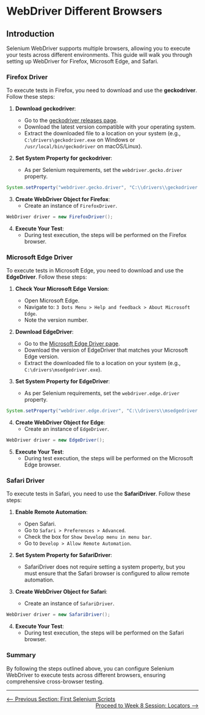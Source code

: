 # WebDriver Different Browsers

## Introduction

Selenium WebDriver supports multiple browsers, allowing you to execute your tests across different environments. This guide will walk you through setting up WebDriver for Firefox, Microsoft Edge, and Safari.

### Firefox Driver

To execute tests in Firefox, you need to download and use the **geckodriver**. Follow these steps:

1. **Download geckodriver**:
   - Go to the [geckodriver releases page](https://github.com/mozilla/geckodriver/releases).
   - Download the latest version compatible with your operating system.
   - Extract the downloaded file to a location on your system (e.g., `C:\drivers\geckodriver.exe` on Windows or `/usr/local/bin/geckodriver` on macOS/Linux).

2. **Set System Property for geckodriver**:
   - As per Selenium requirements, set the `webdriver.gecko.driver` property.

```java
System.setProperty("webdriver.gecko.driver", "C:\\drivers\\geckodriver.exe");
```

3. **Create WebDriver Object for Firefox**:
   - Create an instance of `FirefoxDriver`.

```java
WebDriver driver = new FirefoxDriver();
```

4. **Execute Your Test**:
   - During test execution, the steps will be performed on the Firefox browser.

### Microsoft Edge Driver

To execute tests in Microsoft Edge, you need to download and use the **EdgeDriver**. Follow these steps:

1. **Check Your Microsoft Edge Version**:
   - Open Microsoft Edge.
   - Navigate to: `3 Dots Menu > Help and feedback > About Microsoft Edge`.
   - Note the version number.

2. **Download EdgeDriver**:
   - Go to the [Microsoft Edge Driver page](https://developer.microsoft.com/en-us/microsoft-edge/tools/webdriver/).
   - Download the version of EdgeDriver that matches your Microsoft Edge version.
   - Extract the downloaded file to a location on your system (e.g., `C:\drivers\msedgedriver.exe`).

3. **Set System Property for EdgeDriver**:
   - As per Selenium requirements, set the `webdriver.edge.driver` property.

```java
System.setProperty("webdriver.edge.driver", "C:\\drivers\\msedgedriver.exe");
```

4. **Create WebDriver Object for Edge**:
   - Create an instance of `EdgeDriver`.

```java
WebDriver driver = new EdgeDriver();
```

5. **Execute Your Test**:
   - During test execution, the steps will be performed on the Microsoft Edge browser.

### Safari Driver

To execute tests in Safari, you need to use the **SafariDriver**. Follow these steps:

1. **Enable Remote Automation**:
   - Open Safari.
   - Go to `Safari > Preferences > Advanced`.
   - Check the box for `Show Develop menu in menu bar`.
   - Go to `Develop > Allow Remote Automation`.

2. **Set System Property for SafariDriver**:
   - SafariDriver does not require setting a system property, but you must ensure that the Safari browser is configured to allow remote automation.

3. **Create WebDriver Object for Safari**:
   - Create an instance of `SafariDriver`.

```java
WebDriver driver = new SafariDriver();
```

4. **Execute Your Test**:
   - During test execution, the steps will be performed on the Safari browser.

### Summary

By following the steps outlined above, you can configure Selenium WebDriver to execute tests across different browsers, ensuring comprehensive cross-browser testing.

---

<div style="width: 100%">
<a href='first-selenium-script.md'><-- Previous Section: First Selenium Scripts</a>
<div align="right"><a href='../8-locators/index.md'> Proceed to Week 8 Session: Locators --></a></div>
</div>
